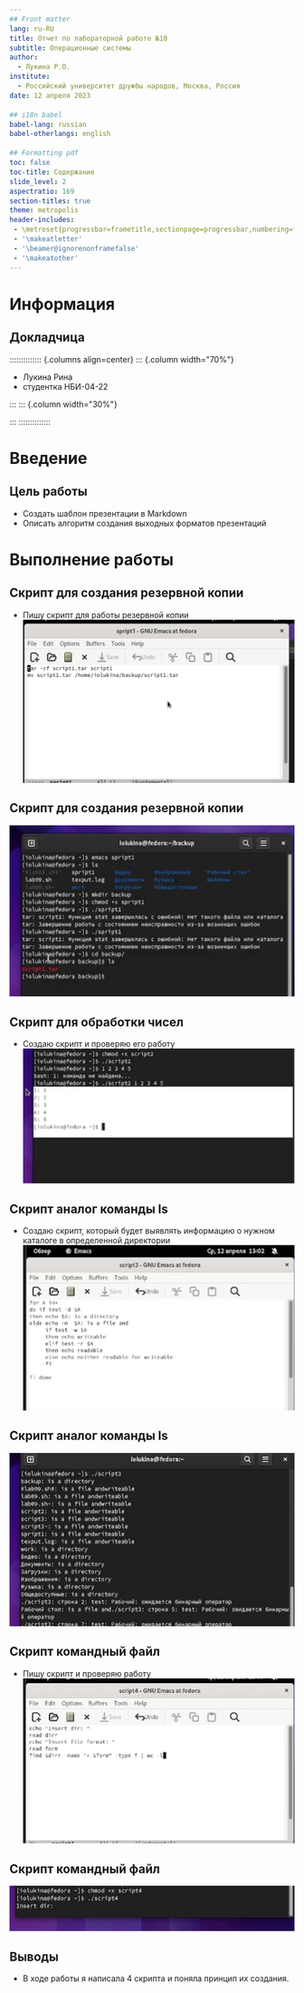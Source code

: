 ```yaml
---
## Front matter
lang: ru-RU
title: Отчет по лабораторной работе №10
subtitle: Операционные системы
author:
  - Лукина Р.О.
institute:
  - Российский университет дружбы народов, Москва, Россия
date: 12 апреля 2023

## i18n babel
babel-lang: russian
babel-otherlangs: english

## Formatting pdf
toc: false
toc-title: Содержание
slide_level: 2
aspectratio: 169
section-titles: true
theme: metropolis
header-includes:
 - \metroset{progressbar=frametitle,sectionpage=progressbar,numbering=fraction}
 - '\makeatletter'
 - '\beamer@ignorenonframefalse'
 - '\makeatother'
---
```


# Информация

## Докладчица

:::::::::::::: {.columns align=center}
::: {.column width="70%"}

  * Лукина Рина
  * студентка НБИ-04-22

:::
::: {.column width="30%"}


:::
::::::::::::::

# Введение

## Цель работы

- Создать шаблон презентации в Markdown
- Описать алгоритм создания выходных форматов презентаций



# Выполнение работы

## Скрипт для создания резервной копии

- Пишу скрипт для работы резервной копии
![скрипт](./image/1.jpeg)

## Скрипт для создания резервной копии

![работа](./image/2.jpeg)

## Скрипт для обработки чисел

- Создаю скрипт и проверяю его работу
![скрипт](./image/4.jpeg)

## Скрипт аналог команды ls

- Создаю скрипт, который будет выявлять информацию о нужном каталоге в определенной директории
![скрипт](./image/5.jpeg)

## Скрипт аналог команды ls

![скрипт](./image/6.jpeg)

## Скрипт командный файл

- Пишу скрипт и проверяю работу
![скрипт](./image/7.jpeg)

## Скрипт командный файл

![скрипт](./image/8.jpeg)

## Выводы

- В ходе работы я написала 4 скрипта и поняла принцип их создания.


